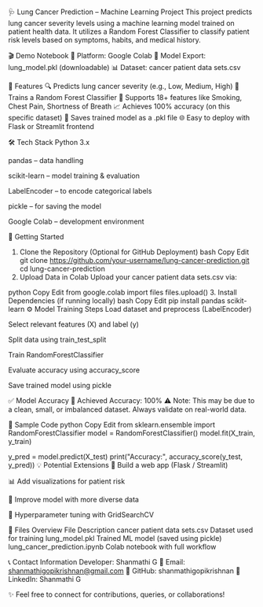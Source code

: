 🩺 Lung Cancer Prediction – Machine Learning Project
This project predicts lung cancer severity levels using a machine learning model trained on patient health data. It utilizes a Random Forest Classifier to classify patient risk levels based on symptoms, habits, and medical history.

🎬 Demo Notebook
📓 Platform: Google Colab
📁 Model Export: lung_model.pkl (downloadable)
📊 Dataset: cancer patient data sets.csv

📌 Features
🔍 Predicts lung cancer severity (e.g., Low, Medium, High)
🧠 Trains a Random Forest Classifier
🧾 Supports 18+ features like Smoking, Chest Pain, Shortness of Breath
📈 Achieves 100% accuracy (on this specific dataset)
💾 Saves trained model as a .pkl file
🌐 Easy to deploy with Flask or Streamlit frontend

🛠️ Tech Stack
Python 3.x

pandas – data handling

scikit-learn – model training & evaluation

LabelEncoder – to encode categorical labels

pickle – for saving the model

Google Colab – development environment

🚀 Getting Started
1. Clone the Repository (Optional for GitHub Deployment)
bash
Copy
Edit
git clone https://github.com/your-username/lung-cancer-prediction.git
cd lung-cancer-prediction
2. Upload Data in Colab
Upload your cancer patient data sets.csv via:

python
Copy
Edit
from google.colab import files
files.upload()
3. Install Dependencies (if running locally)
bash
Copy
Edit
pip install pandas scikit-learn
⚙️ Model Training Steps
Load dataset and preprocess (LabelEncoder)

Select relevant features (X) and label (y)

Split data using train_test_split

Train RandomForestClassifier

Evaluate accuracy using accuracy_score

Save trained model using pickle

✅ Model Accuracy
🎯 Achieved Accuracy: 100%
⚠️ Note: This may be due to a clean, small, or imbalanced dataset. Always validate on real-world data.

🧪 Sample Code
python
Copy
Edit
from sklearn.ensemble import RandomForestClassifier
model = RandomForestClassifier()
model.fit(X_train, y_train)

y_pred = model.predict(X_test)
print("Accuracy:", accuracy_score(y_test, y_pred))
💡 Potential Extensions
📱 Build a web app (Flask / Streamlit)

📊 Add visualizations for patient risk

🧪 Improve model with more diverse data

🧮 Hyperparameter tuning with GridSearchCV

📁 Files Overview
File	Description
cancer patient data sets.csv	Dataset used for training
lung_model.pkl	Trained ML model (saved using pickle)
lung_cancer_prediction.ipynb	Colab notebook with full workflow

📞 Contact Information
Developer: Shanmathi G
📧 Email: shanmathigopikrishnan@gmail.com
🔗 GitHub: shanmathigopikrishnan
🔗 LinkedIn: Shanmathi G

✨ Feel free to connect for contributions, queries, or collaborations!

